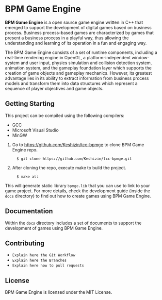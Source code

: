 # BPM Game Engine

**BPM Game Engine** is a open source game engine written in C++ that emerged to support the development of digital games based on business process. Business process-based games are characterized by games that present a business process in a playful way, thus allowing the understanding and learning of its operation in a fun and engaging way.

The BPM Game Engine consists of a set of runtime components, including a real-time rendering engine in OpenGL, a platform-independent window-system and user input, physics simulation and collision detection system, animation system, and the gameplay foundation layer which supports the creation of game objects and gameplay mechanics. However, its greatest advantage lies in its ability to extract information from business process models and transform them into data structures which represent a sequence of player objectives and game objects.

## Getting Starting

This project can be compiled using the following compilers:

* GCC
* Microsoft Visual Studio
* MinGW

1. Go to https://github.com/Keshizin/tcc-bpmge to clone BPM Game Engine repo.

         $ git clone https://github.com/Keshizin/tcc-bpmge.git

2. After cloning the repo, execute make to build the project.

         $ make all

This will generate static library `bpmge.lib` that you can use to link to your game project. For more details, check the development guide (inside the `docs` directory) to find out how to create games using BPM Game Engine.

## Documentation

Within the `docs` directory includes a set of documents to support the development of games using BPM Game Engine.

## Contributing

- `Explain here the Git Workflow`
- `Explain here the Branches`
- `Explain here how to pull requests`

## License

BPM Game Engine is licensed under the MIT License.
